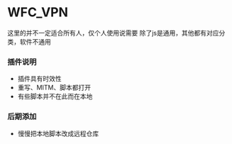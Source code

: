 # WFC_VPN
这里的并不一定适合所有人，仅个人使用说需要
除了js是通用，其他都有对应分类，软件不通用

### 插件说明
- 插件具有时效性
- 重写、MITM、脚本都打开
- 有些脚本并不在此而在本地

### 后期添加
- 慢慢把本地脚本改成远程仓库

<!-- START TOC -->

<!-- END TOC -->